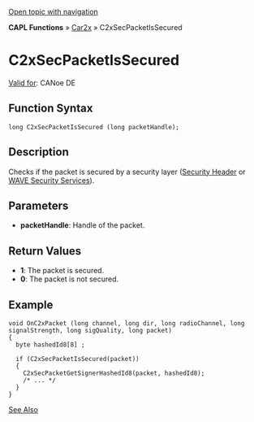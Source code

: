 [Open topic with navigation](../../../../../CANoeDEFamily.htm#Topics/CAPLFunctions/Car2x/Functions/CAPLfunctionC2xSecPacketIsSecured.md)

**CAPL Functions** » [Car2x](../CAPLfunctionsCar2xOverview.md) » C2xSecPacketIsSecured

# C2xSecPacketIsSecured

[Valid for](../../../Shared/FeatureAvailability.md): CANoe DE

## Function Syntax

```plaintext
long C2xSecPacketIsSecured (long packetHandle);
```

## Description

Checks if the packet is secured by a security layer ([Security Header](../../../CANoeCANalyzer/Car2x/protocols/geoNetworking302/protocolGeoNetworkingSH.md) or [WAVE Security Services](../../../CANoeCANalyzer/Car2x/protocols/wave/protocolWaveSecurityServices.md)).

## Parameters

- **packetHandle**: Handle of the packet.

## Return Values

- **1**: The packet is secured.
- **0**: The packet is not secured.

## Example

```plaintext
void OnC2xPacket (long channel, long dir, long radioChannel, long signalStrength, long sigQuality, long packet)
{
  byte hashedId8[8] ;

  if (C2xSecPacketIsSecured(packet))
  {
    C2xSecPacketGetSignerHashedId8(packet, hashedId8);
    /* ... */
  }
}
```

[See Also](javascript:void(0);)